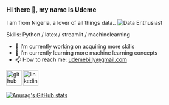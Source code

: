 ### Hi there 👋, my name is Udeme

I am from Nigeria, a lover of all things data..
![Data Enthusiast](C:\Users\udeme\Desktop\n)


Skills: Python / latex / streamlit / machinelearning 

- 🔭 I’m currently working on acquiring more skills 
- 🌱 I’m currently learning more machine learning concepts 
- 📫 How to reach me: udemebilly@gmail.com 


[<img src='https://cdn.jsdelivr.net/npm/simple-icons@3.0.1/icons/github.svg' alt='github' height='40'>](https://github.com/https://github.com/Udemebilly)  [<img src='https://cdn.jsdelivr.net/npm/simple-icons@3.0.1/icons/linkedin.svg' alt='linkedin' height='40'>](https://www.linkedin.com/in/linkedin.com/in/udemebilly/)  




[![Anurag's GitHub stats](https://github-readme-stats.vercel.app/api?username=udemebilly)](https://github.com/anuraghazra/github-readme-stats)







